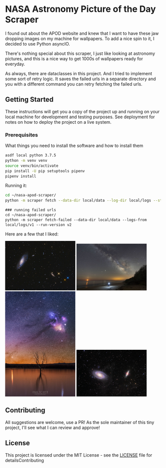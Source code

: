 # NASA Astronomy Picture of the Day Scraper

I found out about the APOD website and knew that I want to have these jaw dropping images on my machine for wallpapers. To add a nice spin to it, I decided to use Python asyncIO. 

There's nothing special about this scraper, I just like looking at astronomy pictures, and this is a nice way to get 1000s of wallpapers ready for everyday. 

As always, there are dataclasses in this project. And I tried to implement some sort of retry logic. It saves the failed urls in a separate directory and you with a different command you can retry fetching the failed urls.



## Getting Started

These instructions will get you a copy of the project up and running on your local machine for development and testing purposes. See deployment for notes on how to deploy the project on a live system.

### Prerequisites

What things you need to install the software and how to install them

```bash
asdf local python 3.7.5
python -m venv venv
source venv/bin/activate
pip install -U pip setuptools pipenv
pipenv install
```

Running it:

```bash
cd ~/nasa-apod-scraper/
python -m scraper fetch --data-dir local/data --log-dir local/logs --start-date 2020-05-01 --end-date 2020-05-22
```

```
### running failed urls
cd ~/nasa-apod-scraper/
python -m scraper fetch-failed --data-dir local/data --logs-from local/logs/v1 --run-version v2
```

Here are a few that I liked:

<img src="https://github.com/aarora08/nasa-apod-scraper/blob/master/static/A_View_Toward_M106.jpg" width="45%"></img> <img src="https://github.com/aarora08/nasa-apod-scraper/blob/master/static/Moon,_Mars,_Saturn,_Jupiter,_Milky_Way__.jpg" width="45%"></img> <img src="https://github.com/aarora08/nasa-apod-scraper/blob/master/static/The_Dark_River_to_Antares.jpg" width="45%"></img> <img src="https://github.com/aarora08/nasa-apod-scraper/blob/master/static/Galaxy_Wars:_M81_and_M82.jpg" width="45%"></img> 

## Contributing

All suggestions are welcome, use a PR! As the sole maintainer of this tiny project, I'll see what I can review and approve!

## License

This project is licensed under the MIT License - see the [LICENSE](LICENSE) file for detailsContributing